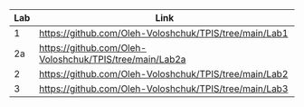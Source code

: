 | Lab | Link |
| --- | ---- |
|  1  | https://github.com/Oleh-Voloshchuk/TPIS/tree/main/Lab1  |
|  2a | https://github.com/Oleh-Voloshchuk/TPIS/tree/main/Lab2a |
|  2  |https://github.com/Oleh-Voloshchuk/TPIS/tree/main/Lab2   |
|  3  | https://github.com/Oleh-Voloshchuk/TPIS/tree/main/Lab3  |
